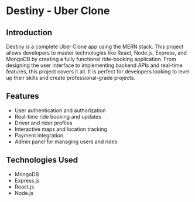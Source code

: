 # Destiny - Uber Clone

## Introduction
Destiny is a complete Uber Clone app using the MERN stack. This project allows developers to master technologies like React, Node.js, Express, and MongoDB by creating a fully functional ride-booking application. From designing the user interface to implementing backend APIs and real-time features, this project covers it all. It is perfect for developers looking to level up their skills and create professional-grade projects.

## Features
- User authentication and authorization
- Real-time ride booking and updates
- Driver and rider profiles
- Interactive maps and location tracking
- Payment integration
- Admin panel for managing users and rides

## Technologies Used
- MongoDB
- Express.js
- React.js
- Node.js
